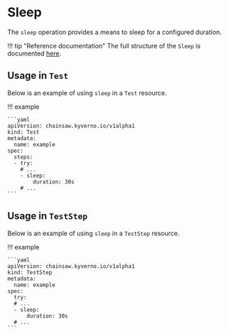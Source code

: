 # Sleep

The `sleep` operation provides a means to sleep for a configured duration.

!!! tip "Reference documentation"
    The full structure of the `Sleep` is documented [here](../../apis/chainsaw.v1alpha1.md#chainsaw-kyverno-io-v1alpha1-Sleep).

## Usage in `Test`

Below is an example of using `sleep` in a `Test` resource.

!!! example

    ```yaml
    apiVersion: chainsaw.kyverno.io/v1alpha1
    kind: Test
    metadata:
      name: example
    spec:
      steps:
      - try:
        # ...
        - sleep:
            duration: 30s
        # ...
    ```

## Usage in `TestStep`

Below is an example of using `sleep` in a `TestStep` resource.

!!! example

    ```yaml
    apiVersion: chainsaw.kyverno.io/v1alpha1
    kind: TestStep
    metadata:
      name: example
    spec:
      try:
      # ...
      - sleep:
          duration: 30s
      # ...
    ```
